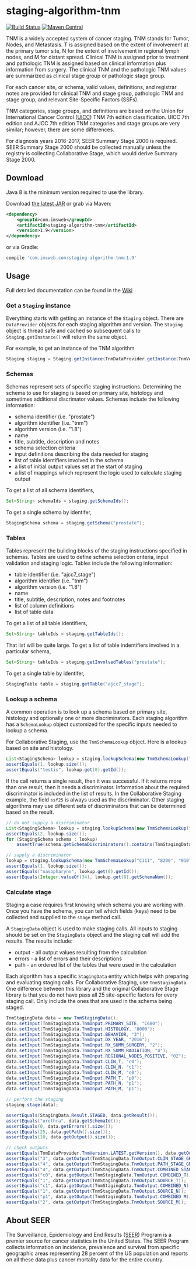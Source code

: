 # staging-algorithm-tnm

[![Build Status](https://travis-ci.com/imsweb/staging-algorithm-tnm.svg?branch=master)](https://travis-ci.com/imsweb/staging-algorithm-tnm)
[![Maven Central](https://maven-badges.herokuapp.com/maven-central/com.imsweb/staging-algorithm-tnm/badge.svg)](https://maven-badges.herokuapp.com/maven-central/com.imsweb/staging-algorithm-tnm)

TNM is a widely accepted system of cancer staging. TNM stands for Tumor, Nodes, and Metastasis. T is assigned based on the extent of involvement at 
the primary tumor site, N for the extent of involvement in regional lymph nodes, and M for distant spread. Clinical TNM is assigned prior to treatment 
and pathologic TNM is assigned based on clinical information plus information from surgery. The clinical TNM and the pathologic TNM values are 
summarized as clinical stage group or pathologic stage group.

For each cancer site, or schema, valid values, definitions, and registrar notes are provided for clinical TNM and stage group, pathologic TNM and stage 
group, and relevant Site-Specific Factors (SSFs).

TNM categories, stage groups, and definitions are based on the Union for International Cancer Control ([UICC](http://www.uicc.org/)) TNM 7th edition 
classification.  UICC 7th edition and AJCC 7th edition TNM categories and stage groups are very similar; however, there are some differences.

For diagnosis years 2016-2017, SEER Summary Stage 2000 is required. SEER Summary Stage 2000 should be collected manually unless the registry is collecting 
Collaborative Stage, which would derive Summary Stage 2000.

## Download

Java 8 is the minimum version required to use the library.

Download [the latest JAR][1] or grab via Maven:

```xml
<dependency>
    <groupId>com.imsweb</groupId>
    <artifactId>staging-algorithm-tnm</artifactId>
    <version>1.9</version>
</dependency>
```

or via Gradle:

```groovy
compile 'com.imsweb.com:staging-algorithm-tnm:1.9'
```

## Usage

Full detailed documentation can be found in the [Wiki](https://github.com/imsweb/staging-client-java/wiki/)

### Get a `Staging` instance

Everything starts with getting an instance of the `Staging` object.  There are `DataProvider` objects for each staging algorithm and version.  The `Staging`
object is thread safe and cached so subsequent calls to `Staging.getInstance()` will return the same object.

For example, to get an instance of the TNM algorithm

```java
Staging staging = Staging.getInstance(TnmDataProvider.getInstance(TnmVersion.v1_8));
```

### Schemas

Schemas represent sets of specific staging instructions.  Determining the schema to use for staging is based on primary site, histology and sometimes additional
discrimator values.  Schemas include the following information:

- schema identifier (i.e. "prostate")
- algorithm identifier (i.e. "tnm")
- algorithm version (i.e. "1.8")
- name
- title, subtitle, description and notes
- schema selection criteria
- input definitions describing the data needed for staging
- list of table identifiers involved in the schema
- a list of initial output values set at the start of staging
- a list of mappings which represent the logic used to calculate staging output

To get a list of all schema identifiers,

```java
Set<String> schemaIds = staging.getSchemaIds();
```

To get a single schema by identifer,

```java
StagingSchema schema = staging.getSchema("prostate");
```

### Tables

Tables represent the building blocks of the staging instructions specified in schemas.  Tables are used to define schema selection criteria, input validation and staging logic.
Tables include the following information:

- table identifier (i.e. "ajcc7_stage")
- algorithm identifier (i.e. "tnm")
- algorithm version (i.e. "1.8")
- name
- title, subtitle, description, notes and footnotes
- list of column definitions
- list of table data

To get a list of all table identifiers,

```java
Set<String> tableIds = staging.getTableIds();
```

That list will be quite large.  To get a list of table indentifiers involved in a particular schema,

```java
Set<String> tableIds = staging.getInvolvedTables("prostate");
```

To get a single table by identifer,

```java
StagingTable table = staging.getTable("ajcc7_stage");
```

### Lookup a schema

A common operation is to look up a schema based on primary site, histology and optionally one or more discriminators.  Each staging algorithm has a `SchemaLookup` object
customized for the specific inputs needed to lookup a schema.

For Collaborative Staging, use the `TnmSchemaLookup` object.  Here is a lookup based on site and histology.

```java
List<StagingSchema> lookup = staging.lookupSchema(new TnmSchemaLookup("C629", "9231"));
assertEquals(1, lookup.size());
assertEquals("testis", lookup.get(0).getId());
```

If the call returns a single result, then it was successful.  If it returns more than one result, then it needs a discriminator.  Information about the required discriminator
is included in the list of results.  In the Collaborative Staging example, the field `ssf25` is always used as the discriminator.  Other staging algorithms may use different
sets of discriminators that can be determined based on the result.

```java
// do not supply a discriminator
List<StagingSchema> lookup = staging.lookupSchema(new TnmSchemaLookup("C111", "8200"));
assertEquals(2, lookup.size());
for (StagingSchema schema : lookup)
    assertTrue(schema.getSchemaDiscriminators().contains(TnmStagingData.SSF25_KEY));

// supply a discriminator
lookup = staging.lookupSchema(new TnmSchemaLookup("C111", "8200", "010"));
assertEquals(1, lookup.size());
assertEquals("nasopharynx", lookup.get(0).getId());
assertEquals(Integer.valueOf(34), lookup.get(0).getSchemaNum());
```

### Calculate stage

Staging a case requires first knowing which schema you are working with.  Once you have the schema, you can tell which fields (keys) need to be collected and supplied
to the `stage` method call.

A `StagingData` object is used to make staging calls.  All inputs to staging should be set on the `StagingData` object and the staging call will add the results.  The
results include:

- output - all output values resulting from the calculation
- errors - a list of errors and their descriptions
- path - an ordered list of the tables that were used in the calculation

Each algorithm has a specific `StagingData` entity which helps with preparing and evaluating staging calls.  For Collaborative Staging, use `TnmStagingData`.  One
difference between this library and the original Collaborative Stage library is that you do not have pass all 25 site-specific factors for every staging call. Only
include the ones that are used in the schema being staged.

```java
TnmStagingData data = new TnmStagingData();
data.setInput(TnmStagingData.TnmInput.PRIMARY_SITE, "C680");
data.setInput(TnmStagingData.TnmInput.HISTOLOGY, "8000");
data.setInput(TnmStagingData.TnmInput.BEHAVIOR, "3");
data.setInput(TnmStagingData.TnmInput.DX_YEAR, "2016");
data.setInput(TnmStagingData.TnmInput.RX_SUMM_SURGERY, "2");
data.setInput(TnmStagingData.TnmInput.RX_SUMM_RADIATION, "4");
data.setInput(TnmStagingData.TnmInput.REGIONAL_NODES_POSITIVE, "02");
data.setInput(TnmStagingData.TnmInput.CLIN_T, "c0");
data.setInput(TnmStagingData.TnmInput.CLIN_N, "c1");
data.setInput(TnmStagingData.TnmInput.CLIN_M, "c0");
data.setInput(TnmStagingData.TnmInput.PATH_T, "p0");
data.setInput(TnmStagingData.TnmInput.PATH_N, "p1");
data.setInput(TnmStagingData.TnmInput.PATH_M, "p1");

// perform the staging
staging.stage(data);

assertEquals(StagingData.Result.STAGED, data.getResult());
assertEquals("urethra", data.getSchemaId());
assertEquals(0, data.getErrors().size());
assertEquals(25, data.getPath().size());
assertEquals(10, data.getOutput().size());

// check outputs
assertEquals(TnmDataProvider.TnmVersion.LATEST.getVersion(), data.getOutput(TnmStagingData.TnmOutput.DERIVED_VERSION));
assertEquals("3", data.getOutput(TnmStagingData.TnmOutput.CLIN_STAGE_GROUP));
assertEquals("4", data.getOutput(TnmStagingData.TnmOutput.PATH_STAGE_GROUP));
assertEquals("4", data.getOutput(TnmStagingData.TnmOutput.COMBINED_STAGE_GROUP));
assertEquals("c0", data.getOutput(TnmStagingData.TnmOutput.COMBINED_T));
assertEquals("1", data.getOutput(TnmStagingData.TnmOutput.SOURCE_T));
assertEquals("c1", data.getOutput(TnmStagingData.TnmOutput.COMBINED_N));
assertEquals("1", data.getOutput(TnmStagingData.TnmOutput.SOURCE_N));
assertEquals("p1", data.getOutput(TnmStagingData.TnmOutput.COMBINED_M));
assertEquals("2", data.getOutput(TnmStagingData.TnmOutput.SOURCE_M));
```

## About SEER

The Surveillance, Epidemiology and End Results ([SEER](http://seer.cancer.gov)) Program is a premier source for cancer statistics in the United States. The SEER
Program collects information on incidence, prevalence and survival from specific geographic areas representing 28 percent of the US population and reports on all
these data plus cancer mortality data for the entire country.

[1]: http://repository.sonatype.org/service/local/artifact/maven/redirect?r=central-proxy&g=com.imsweb&a=staging-algorithm-tnm&v=LATEST
